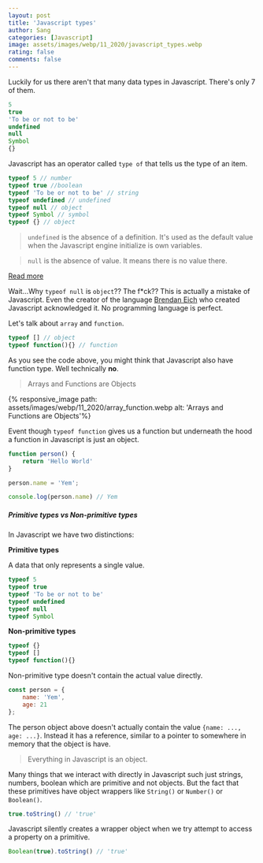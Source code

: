 ```yaml
---
layout: post
title: 'Javascript types'
author: Sang
categories: [Javascript]
image: assets/images/webp/11_2020/javascript_types.webp
rating: false
comments: false
---
```


Luckily for us there aren't that many data types in Javascript. There's only 7 of them.

```javascript
5
true
'To be or not to be'
undefined
null
Symbol
{}
```

Javascript has an operator called `type of` that tells us the type of an item.

```javascript
typeof 5 // number
typeof true //boolean
typeof 'To be or not to be' // string
typeof undefined // undefined
typeof null // object
typeof Symbol // symbol
typeof {} // object
```

> `undefined` is the absence of a definition. It's used as the default value when the Javascript engine initialize is own variables.

> `null` is the absence of value. It means there is no value there.

[Read more](/what-is-the-difference-between-null-and-undefined)

Wait...Why `typeof null` is `object`?? The f*ck?? This is actually a mistake of Javascript. Even the creator of the language [Brendan Eich](https://vi.wikipedia.org/wiki/Brendan_Eich) who created Javascript acknowledged it. No programming language is perfect.

Let's talk about `array` and `function`.

```javascript
typeof [] // object
typeof function(){} // function
```

As you see the code above, you might think that Javascript also have function type. Well technically **no**.

> Arrays and Functions are Objects

{% responsive_image path: assets/images/webp/11_2020/array_function.webp alt: 'Arrays and Functions are Objects'%}

Event though `typeof function` gives us a function but underneath the hood a function in Javascript is just an object.

```javascript
function person() {
	return 'Hello World'
}

person.name = 'Yem';

console.log(person.name) // Yem
```

##### Primitive types vs Non-primitive types

In Javascript we have two distinctions:

**Primitive types**

A data that only represents a single value.

```javascript
typeof 5
typeof true
typeof 'To be or not to be'
typeof undefined
typeof null
typeof Symbol
```

**Non-primitive types**

```javascript
typeof {}
typeof []
typeof function(){}
```

Non-primitive type doesn't contain the actual value directly.

```javascript
const person = {
	name: 'Yem',
	age: 21
};
```

The person object above doesn't actually contain the value `{name: ..., age: ...}`. Instead it has a reference, similar to a pointer to somewhere in memory that the object is have.

> Everything in Javascript is an object.

Many things that we interact with directly in Javascript such just strings, numbers, boolean which are primitive and not objects. But the fact that these primitives have object wrappers like `String()` or `Number()` or `Boolean()`.

```javascript
true.toString() // 'true'
```

Javascript silently creates a wrapper object when we try attempt to access a property on a primitive.

```javascript
Boolean(true).toString() // 'true'
```